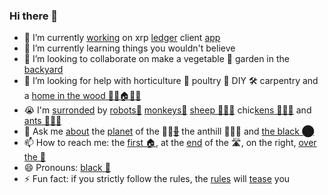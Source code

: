 ### Hi there 👋


- 🔭 I’m currently [working](https://github.com/f1f47a23/AWESOME) on xrp [ledger](https://xrpl.org/) client [app](https://github.com/f1f47a23/z1x-xrp-wallet)
- 🌱 I’m currently learning things you wouldn't believe
- 👯 I’m looking to collaborate on make a vegetable 🥬 garden in the [backyard](https://github.com/f1f47a23/the-animal-farm)
- 🤔 I’m looking for help with horticulture 🥬 poultry 🐔 DIY 🛠 carpentry and a [home in the wood 🌳🌳🏠🌳🌳](https://youtu.be/T3NCVtQcoO8)
- 😭 I'm [surronded](https://youtu.be/I6FmwBPDT-w) by [robots🤖](https://youtu.be/GcMXQZ69lSI) [monkeys🐒](https://youtu.be/nKWa6hF8YF8) [sheep 🐑🐑🐑](https://youtu.be/g4XiKChyK7A)  chic[kens 🐔🐔🐔](https://youtu.be/bTpt5JH4TWs) and [ants 🐜🐜🐜](https://youtu.be/oD_Bdq1MLWg)
- 💬 Ask me [about](https://youtu.be/ZVPolwmpOUo) the [planet](https://youtu.be/zCBNwGHPZ2M) of the 🐑🐑[~~🐑~~](https://youtu.be/-54c0IdxZWc) the anthill 🐜🐜🐜  and [the black ⬤](https://youtu.be/atMdf0rhbpI)
- 📫 How to reach me: the [first 🏠](https://youtu.be/4iQKs21U_6o), at the [end](https://youtu.be/Cq4qfdOlVvY) of the 🛣️, on the right, [over the 🌈](https://youtu.be/V1bFr2SWP1I)
- 😄 Pronouns: [black 🐑](https://youtu.be/pDo18tfPITA)
- ⚡ Fun fact: if you strictly follow the rules, the [rules](https://youtu.be/NOCw4MoQ3xc) will [tease](https://youtu.be/xrTUmYxnNlo) you


